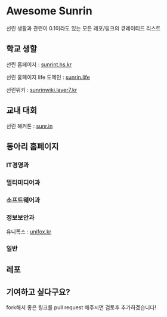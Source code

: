 # Awesome Sunrin
선린 생활과 관련이 0.1이라도 있는 모든 레포/링크의 큐레이티드 리스트

## 학교 생할
선린 홈페이지 : [sunrint.hs.kr](http://sunrint.hs.kr)

선린 홈페이지 life 도메인 : [sunrin.life](http://sunrin.life)

선린위키 : [sunrinwiki.layer7.kr](http://sunrinwiki.layer7.kr)

## 교내 대회
선린 해커톤 : [sunr.in](http://sunr.in)

## 동아리 홈페이지

### IT경영과

### 멀티미디어과

### 소프트웨어과

### 정보보안과
유니폭스 : [unifox.kr](http://unifox.kr)

### 일반

## 레포

## 기여하고 싶다구요?
fork해서 좋은 링크를 pull request 해주시면 검토후 추가하겠습니다!
